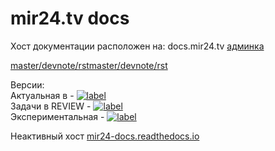 # mir24.tv docs

Хост документации расположен на: docs.mir24.tv
[админка](https://docs.mir24.tv/projects/mir24-docs/)  

[master/devnote/rst](https://docs.mir24.tv/docs/mir24-docs/ru/master/devnote/rst.html)[master/devnote/rst](https://docs.mir24.tv/docs/mir24-docs/ru/master/devnote/mirmap.html)  
   
Версии:  
Актуальная в - [![label](https://img.shields.io/static/v1.svg?label=docs&message=master&color=brightgreen)](https://docs.mir24.tv/docs/mir24-docs/ru/master/index.html)  
Задачи в REVIEW - [![label](https://img.shields.io/static/v1.svg?label=docs&message=IN-REVIEW&color=9cf)](https://docs.mir24.tv/docs/mir24-docs/ru/in-review/)  
Экспериментальная - [![label](https://img.shields.io/static/v1.svg?label=docs&message=develop&color=blue)](https://docs.mir24.tv/docs/mir24-docs/ru/develop/)


Неактивный хост [mir24-docs.readthedocs.io](https://mir24-docs.readthedocs.io/ru/latest/)
